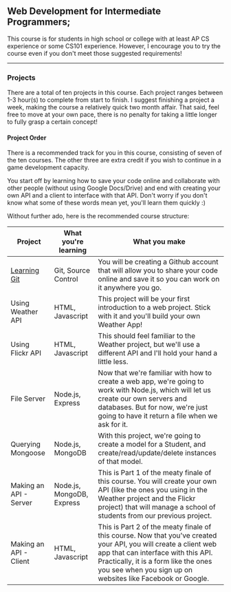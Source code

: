 ## Web Development for Intermediate Programmers;

This course is for students in high school or college with at least AP CS experience or some CS101 experience. However, I encourage you to try the course even if you don't meet those suggested requirements!

----

### Projects

There are a total of ten projects in this course. Each project ranges between 1-3 hour(s) to complete from start to finish. I suggest finishing a project a week, making the course a relatively quick two month affair. That said, feel free to move at your own pace, there is no penalty for taking a little longer to fully grasp a certain concept!

#### Project Order

There is a recommended track for you in this course, consisting of seven of the ten courses. The other three are extra credit if you wish to continue in a game development capacity.

You start off by learning how to save your code online and collaborate with other people (without using Google Docs/Drive) and end with creating your own API and a client to interface with that API. Don't worry if you don't know what some of these words mean yet, you'll learn them quickly :)

Without further ado, here is the recommended course structure:

Project | What you're learning | What you make
------------ | ------------- | -------------
[Learning Git](learning-git/) | Git, Source Control | You will be creating a Github account that will allow you to share your code online and save it so you can work on it anywhere you go.
Using Weather API | HTML, Javascript | This project will be your first introduction to a web project. Stick with it and you'll build your own Weather App!
Using Flickr API | HTML, Javascript | This should feel familiar to the Weather project, but we'll use a different API and I'll hold your hand a little less.
File Server | Node.js, Express | Now that we're familiar with how to create a web app, we're going to work with Node.js, which will let us create our own servers and databases. But for now, we're just going to have it return a file when we ask for it.
Querying Mongoose | Node.js, MongoDB | With this project, we're going to create a model for a Student, and create/read/update/delete instances of that model.
Making an API - Server | Node.js, MongoDB, Express | This is Part 1 of the meaty finale of this course. You will create your own API (like the ones you using in the Weather project and the Flickr project) that will manage a school of students from our previous project.
Making an API - Client | HTML, Javascript | This is Part 2 of the meaty finale of this course. Now that you've created your API, you will create a client web app that can interface with this API. Practically, it is a form like the ones you see when you sign up on websites like Facebook or Google.